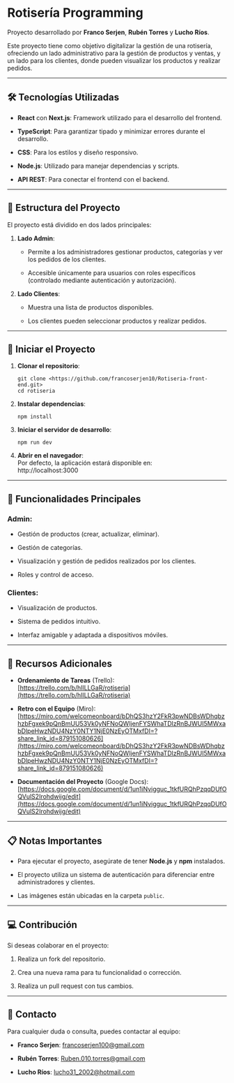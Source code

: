 
# Rotisería Programming

Proyecto desarrollado por **Franco Serjen**, **Rubén Torres** y **Lucho Ríos**.

Este proyecto tiene como objetivo digitalizar la gestión de una rotisería, ofreciendo un lado administrativo para la gestión de productos y ventas, y un lado para los clientes, donde pueden visualizar los productos y realizar pedidos.

----------

## 🛠 Tecnologías Utilizadas

-   **React** con **Next.js**: Framework utilizado para el desarrollo del frontend.
    
-   **TypeScript**: Para garantizar tipado y minimizar errores durante el desarrollo.
    
-   **CSS**: Para los estilos y diseño responsivo.
    
-   **Node.js**: Utilizado para manejar dependencias y scripts.
    
-   **API REST**: Para conectar el frontend con el backend.
    

----------

## 📂 Estructura del Proyecto

El proyecto está dividido en dos lados principales:

1.  **Lado Admin**:
    
    -   Permite a los administradores gestionar productos, categorías y ver los pedidos de los clientes.
        
    -   Accesible únicamente para usuarios con roles específicos (controlado mediante autenticación y autorización).
        
2.  **Lado Clientes**:
    
    -   Muestra una lista de productos disponibles.
        
    -   Los clientes pueden seleccionar productos y realizar pedidos.
        

----------

## 🚀 Iniciar el Proyecto

1.  **Clonar el repositorio**:
    
    ```
    git clone <https://github.com/francoserjen10/Rotiseria-front-end.git>
    cd rotiseria
    ```
    
2.  **Instalar dependencias**:
    
    ```
    npm install
    ```
    
3.  **Iniciar el servidor de desarrollo**:
    
    ```
    npm run dev
    ```
    
4.  **Abrir en el navegador**:  
    Por defecto, la aplicación estará disponible en:  
    http://localhost:3000
    

----------

## 🌟 Funcionalidades Principales

### Admin:

-   Gestión de productos (crear, actualizar, eliminar).
    
-   Gestión de categorías.
    
-   Visualización y gestión de pedidos realizados por los clientes.
    
-   Roles y control de acceso.
    

### Clientes:

-   Visualización de productos.
    
-   Sistema de pedidos intuitivo.
    
-   Interfaz amigable y adaptada a dispositivos móviles.
    

----------

## 🔗 Recursos Adicionales

-   **Ordenamiento de Tareas** (Trello):  
    [https://trello.com/b/hIlLLGaR/rotiseria](https://trello.com/b/hIlLLGaR/rotiseria)
    
-   **Retro con el Equipo** (Miro):  
    [https://miro.com/welcomeonboard/bDhQS3hzY2FkR3pwNDBsWDhqbzhzbFgxek9pQnBmUU53Vk0yNFNoQWljenFYSWhaTDlzRnBJWUI5MWxabDlpeHwzNDU4NzY0NTY1NjE0NzEyOTMxfDI=?share_link_id=879151080626](https://miro.com/welcomeonboard/bDhQS3hzY2FkR3pwNDBsWDhqbzhzbFgxek9pQnBmUU53Vk0yNFNoQWljenFYSWhaTDlzRnBJWUI5MWxabDlpeHwzNDU4NzY0NTY1NjE0NzEyOTMxfDI=?share_link_id=879151080626)
    
-   **Documentación del Proyecto** (Google Docs):  
    [https://docs.google.com/document/d/1un1iNvigguc_1tkfURQhPzqqDUfOQVulS2Irohdwijg/edit](https://docs.google.com/document/d/1un1iNvigguc_1tkfURQhPzqqDUfOQVulS2Irohdwijg/edit)
    

----------

## 📋 Notas Importantes

-   Para ejecutar el proyecto, asegúrate de tener **Node.js** y **npm** instalados.
    
-   El proyecto utiliza un sistema de autenticación para diferenciar entre administradores y clientes.
    
-   Las imágenes están ubicadas en la carpeta `public`.
    

----------

## 💻 Contribución

Si deseas colaborar en el proyecto:

1.  Realiza un fork del repositorio.
    
2.  Crea una nueva rama para tu funcionalidad o corrección.
    
3.  Realiza un pull request con tus cambios.
    

----------

## 📧 Contacto

Para cualquier duda o consulta, puedes contactar al equipo:

-   **Franco Serjen**: francoserjen100@gmail.com
    
-   **Rubén Torres**: Ruben.010.torres@gmail.com
    
-   **Lucho Ríos**: lucho31_2002@hotmail.com
